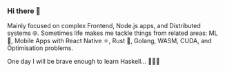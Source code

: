 ### Hi there 👋

Mainly focused on complex Frontend, Node.js apps, and Distributed systems 🌐.
Sometimes life makes me tackle things from related areas: ML 🧠, Mobile Apps with React Native ⚛️, Rust 🦀, Golang, WASM, CUDA, and Optimisation problems.

One day I will be brave enough to learn Haskell... 🏋🏼‍♂️

